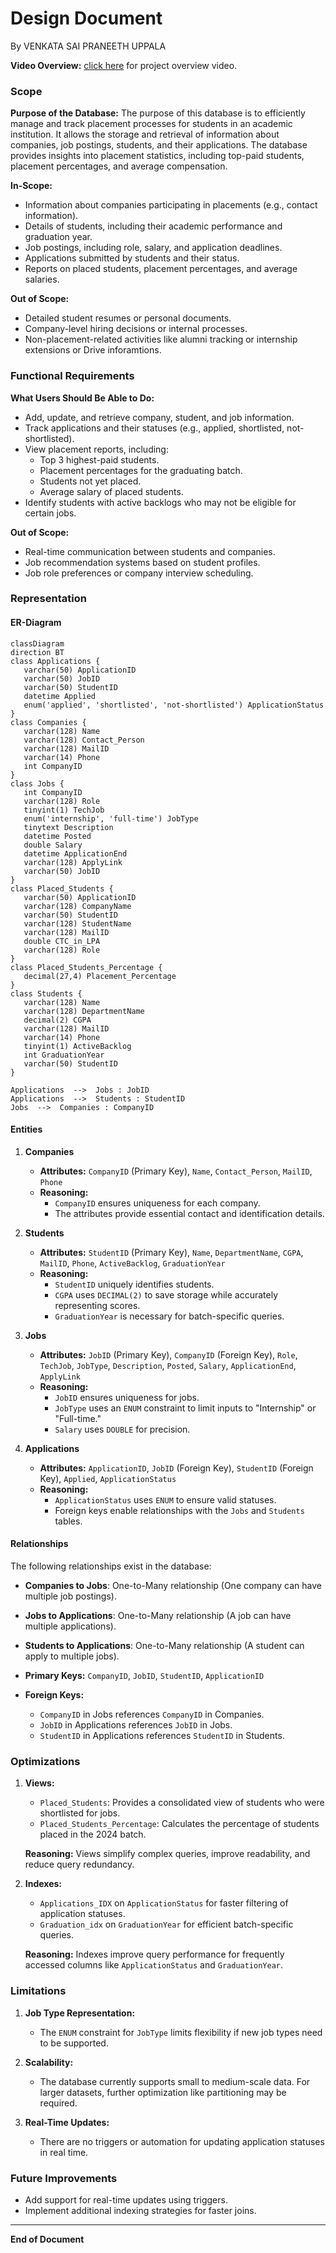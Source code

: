 # Design Document

By VENKATA SAI PRANEETH UPPALA


**Video Overview:**
 [click here](https://youtu.be/kY3vZw8TE4Y?si=WU4S4Nr5jolA-zy7) for project overview video.


### **Scope**

**Purpose of the Database:**
The purpose of this database is to efficiently manage and track placement processes for students in an academic institution. It allows the storage and retrieval of information about companies, job postings, students, and their applications. The database provides insights into placement statistics, including top-paid students, placement percentages, and average compensation.

**In-Scope:**
- Information about companies participating in placements (e.g., contact information).
- Details of students, including their academic performance and graduation year.
- Job postings, including role, salary, and application deadlines.
- Applications submitted by students and their status.
- Reports on placed students, placement percentages, and average salaries.

**Out of Scope:**
- Detailed student resumes or personal documents.
- Company-level hiring decisions or internal processes.
- Non-placement-related activities like alumni tracking or internship extensions or Drive inforamtions.


### **Functional Requirements**

**What Users Should Be Able to Do:**
- Add, update, and retrieve company, student, and job information.
- Track applications and their statuses (e.g., applied, shortlisted, not-shortlisted).
- View placement reports, including:
   - Top 3 highest-paid students.
   - Placement percentages for the graduating batch.
   - Students not yet placed.
   - Average salary of placed students.
- Identify students with active backlogs who may not be eligible for certain jobs.

**Out of Scope:**
- Real-time communication between students and companies.
- Job recommendation systems based on student profiles.
- Job role preferences or company interview scheduling.


### **Representation**

#### **ER-Diagram**
```mermaid
classDiagram
direction BT
class Applications {
   varchar(50) ApplicationID
   varchar(50) JobID
   varchar(50) StudentID
   datetime Applied
   enum('applied', 'shortlisted', 'not-shortlisted') ApplicationStatus
}
class Companies {
   varchar(128) Name
   varchar(128) Contact_Person
   varchar(128) MailID
   varchar(14) Phone
   int CompanyID
}
class Jobs {
   int CompanyID
   varchar(128) Role
   tinyint(1) TechJob
   enum('internship', 'full-time') JobType
   tinytext Description
   datetime Posted
   double Salary
   datetime ApplicationEnd
   varchar(128) ApplyLink
   varchar(50) JobID
}
class Placed_Students {
   varchar(50) ApplicationID
   varchar(128) CompanyName
   varchar(50) StudentID
   varchar(128) StudentName
   varchar(128) MailID
   double CTC_in_LPA
   varchar(128) Role
}
class Placed_Students_Percentage {
   decimal(27,4) Placement_Percentage
}
class Students {
   varchar(128) Name
   varchar(128) DepartmentName
   decimal(2) CGPA
   varchar(128) MailID
   varchar(14) Phone
   tinyint(1) ActiveBacklog
   int GraduationYear
   varchar(50) StudentID
}

Applications  -->  Jobs : JobID
Applications  -->  Students : StudentID
Jobs  -->  Companies : CompanyID
```

#### **Entities**

1. **Companies**
   - **Attributes:** `CompanyID` (Primary Key), `Name`, `Contact_Person`, `MailID`, `Phone`
   - **Reasoning:**
     - `CompanyID` ensures uniqueness for each company.
     - The attributes provide essential contact and identification details.

2. **Students**
   - **Attributes:** `StudentID` (Primary Key), `Name`, `DepartmentName`, `CGPA`, `MailID`, `Phone`, `ActiveBacklog`, `GraduationYear`
   - **Reasoning:**
     - `StudentID` uniquely identifies students.
     - `CGPA` uses `DECIMAL(2)` to save storage while accurately representing scores.
     - `GraduationYear` is necessary for batch-specific queries.

3. **Jobs**
   - **Attributes:** `JobID` (Primary Key), `CompanyID` (Foreign Key), `Role`, `TechJob`, `JobType`, `Description`, `Posted`, `Salary`, `ApplicationEnd`, `ApplyLink`
   - **Reasoning:**
     - `JobID` ensures uniqueness for jobs.
     - `JobType` uses an `ENUM` constraint to limit inputs to "Internship" or "Full-time."
     - `Salary` uses `DOUBLE` for precision.

4. **Applications**
   - **Attributes:** `ApplicationID`, `JobID` (Foreign Key), `StudentID` (Foreign Key), `Applied`, `ApplicationStatus`
   - **Reasoning:**
     - `ApplicationStatus` uses `ENUM` to ensure valid statuses.
     - Foreign keys enable relationships with the `Jobs` and `Students` tables.


#### **Relationships**

The following relationships exist in the database:
- **Companies to Jobs**: One-to-Many relationship (One company can have multiple job postings).
- **Jobs to Applications**: One-to-Many relationship (A job can have multiple applications).
- **Students to Applications**: One-to-Many relationship (A student can apply to multiple jobs).

- **Primary Keys:** `CompanyID`, `JobID`, `StudentID`, `ApplicationID`
- **Foreign Keys:**
  - `CompanyID` in Jobs references `CompanyID` in Companies.
  - `JobID` in Applications references `JobID` in Jobs.
  - `StudentID` in Applications references `StudentID` in Students.


### **Optimizations**

1. **Views:**
   - `Placed_Students`: Provides a consolidated view of students who were shortlisted for jobs.
   - `Placed_Students_Percentage`: Calculates the percentage of students placed in the 2024 batch.

   **Reasoning:** Views simplify complex queries, improve readability, and reduce query redundancy.

2. **Indexes:**
   - `Applications_IDX` on `ApplicationStatus` for faster filtering of application statuses.
   - `Graduation_idx` on `GraduationYear` for efficient batch-specific queries.

   **Reasoning:** Indexes improve query performance for frequently accessed columns like `ApplicationStatus` and `GraduationYear`.


### **Limitations**

1. **Job Type Representation:**
   - The `ENUM` constraint for `JobType` limits flexibility if new job types need to be supported.

2. **Scalability:**
   - The database currently supports small to medium-scale data. For larger datasets, further optimization like partitioning may be required.

4. **Real-Time Updates:**
   - There are no triggers or automation for updating application statuses in real time.

### **Future Improvements**

- Add support for real-time updates using triggers.
- Implement additional indexing strategies for faster joins.
---

**End of Document**

